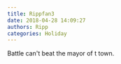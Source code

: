 ```yaml
---
title: Rippfan3
date: 2018-04-28 14:09:27
authors: Ripp
categories: Holiday
---
```


 Battle can't beat the mayor of t town.